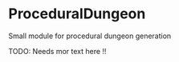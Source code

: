 # ProceduralDungeon


Small module for procedural dungeon generation


TODO: Needs mor text here !!

